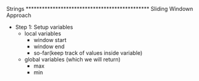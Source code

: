 Strings **********************************************
Sliding Windown Approach
- Step 1: Setup variables
  - local variables
    - window start
    - window end
    - so-far(keep track of values inside variable)
  - global variables (which we will return)
    - max
    - min
